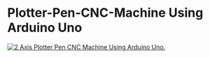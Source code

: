 # Plotter-Pen-CNC-Machine Using Arduino Uno

[![2 Axis Plotter Pen CNC Machine Using Arduino Uno.](https://img.youtube.com/vi/zyRwUjE9r08/0.jpg)](https://www.youtube.com/watch?v=zyRwUjE9r08)

